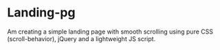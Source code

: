 # Landing-pg
Am creating a simple landing page with smooth scrolling using pure CSS (scroll-behavior), jQuery and a lightweight JS script.
